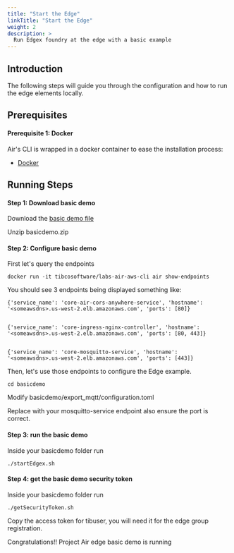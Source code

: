 ```yaml
---
title: "Start the Edge"
linkTitle: "Start the Edge"
weight: 2
description: >
  Run Edgex foundry at the edge with a basic example
---
```


## Introduction
The following steps will guide you through the configuration and how to run the edge elements locally.

## Prerequisites

#### Prerequisite 1: Docker
Air's CLI is wrapped in a docker container to ease the installation process:

* [Docker](https://www.docker.com/get-started)

## Running Steps

#### Step 1: Download basic demo

Download the [basic demo file](./basicdemo.zip)

Unzip basicdemo.zip



#### Step 2: Configure basic demo

First let's query the endpoints

```
docker run -it tibcosoftware/labs-air-aws-cli air show-endpoints
```

You should see 3 endpoints being displayed something like:

```
{'service_name': 'core-air-cors-anywhere-service', 'hostname': '<someawsdns>.us-west-2.elb.amazonaws.com', 'ports': [80]}


{'service_name': 'core-ingress-nginx-controller', 'hostname': '<someawsdns>.us-west-2.elb.amazonaws.com', 'ports': [80, 443]}


{'service_name': 'core-mosquitto-service', 'hostname': '<someawsdns>.us-west-2.elb.amazonaws.com', 'ports': [443]}
```

Then, let's use those endpoints to configure the Edge example.

```
cd basicdemo
```

Modify basicdemo/export_mqtt/configuration.toml

Replace <Add-Your-mosquitto-service-Enpoint-Here> with your mosquitto-service endpoint also ensure the port is correct.


#### Step 3: run the basic demo

Inside your basicdemo folder run

```
./startEdgex.sh
```

#### Step 4: get the basic demo security token

Inside your basicdemo folder run

```
./getSecurityToken.sh
```

Copy the access token for tibuser, you will need it for the edge group registration.

Congratulations!! Project Air edge basic demo is running





